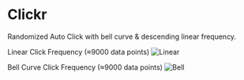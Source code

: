# Clickr
Randomized Auto Click with bell curve & descending linear frequency. 

Linear Click Frequency (≈9000 data points)
![Linear](https://user-images.githubusercontent.com/19622041/113717887-6a714f80-972f-11eb-87e0-db7ca24437e4.png)

Bell Curve Click Frequency (≈9000 data points)
![Bell](https://user-images.githubusercontent.com/19622041/113717929-778e3e80-972f-11eb-9bd1-8aefb95f0e68.png)
